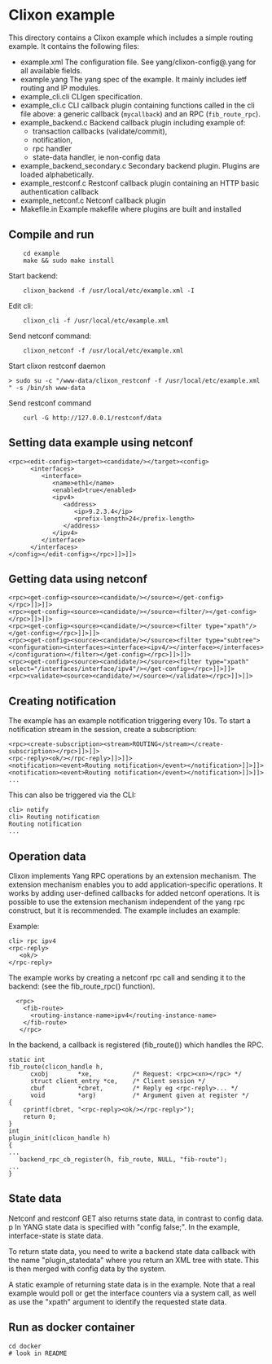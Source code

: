 # Clixon example

This directory contains a Clixon example which includes a simple
routing example. It contains the following files:
* example.xml       The configuration file. See yang/clixon-config@<date>.yang for all available fields.
* example.yang      The yang spec of the example. It mainly includes ietf routing and IP modules.
* example_cli.cli   CLIgen specification.
* example_cli.c     CLI callback plugin containing functions called in the cli file above: a generic callback (`mycallback`) and an RPC (`fib_route_rpc`).
* example_backend.c Backend callback plugin including example of:
  * transaction callbacks (validate/commit),
  * notification,
  * rpc handler
  * state-data handler, ie non-config data
* example_backend_secondary.c Secondary backend plugin. Plugins are loaded alphabetically.
* example_restconf.c Restconf callback plugin containing an HTTP basic authentication callback
* example_netconf.c Netconf callback plugin
* Makefile.in       Example makefile where plugins are built and installed

## Compile and run
```
    cd example
    make && sudo make install
```
Start backend:
```
    clixon_backend -f /usr/local/etc/example.xml -I
```
Edit cli:
```
    clixon_cli -f /usr/local/etc/example.xml
```
Send netconf command:
```
    clixon_netconf -f /usr/local/etc/example.xml
```
Start clixon restconf daemon
```
> sudo su -c "/www-data/clixon_restconf -f /usr/local/etc/example.xml " -s /bin/sh www-data
```
Send restconf command
```
    curl -G http://127.0.0.1/restconf/data
```

## Setting data example using netconf
```
<rpc><edit-config><target><candidate/></target><config>
      <interfaces>
         <interface>
            <name>eth1</name>
            <enabled>true</enabled>
            <ipv4>
               <address>
                  <ip>9.2.3.4</ip>
                  <prefix-length>24</prefix-length>
               </address>
            </ipv4>
         </interface>
      </interfaces>
</config></edit-config></rpc>]]>]]>
```

## Getting data using netconf
```
<rpc><get-config><source><candidate/></source></get-config></rpc>]]>]]>
<rpc><get-config><source><candidate/></source><filter/></get-config></rpc>]]>]]>
<rpc><get-config><source><candidate/></source><filter type="xpath"/></get-config></rpc>]]>]]>
<rpc><get-config><source><candidate/></source><filter type="subtree"><configuration><interfaces><interface><ipv4/></interface></interfaces></configuration></filter></get-config></rpc>]]>]]>
<rpc><get-config><source><candidate/></source><filter type="xpath" select="/interfaces/interface/ipv4"/></get-config></rpc>]]>]]>
<rpc><validate><source><candidate/></source></validate></rpc>]]>]]>
```

## Creating notification

The example has an example notification triggering every 10s. To start a notification 
stream in the session, create a subscription:
```
<rpc><create-subscription><stream>ROUTING</stream></create-subscription></rpc>]]>]]>
<rpc-reply><ok/></rpc-reply>]]>]]>
<notification><event>Routing notification</event></notification>]]>]]>
<notification><event>Routing notification</event></notification>]]>]]>
...
```
This can also be triggered via the CLI:
```
cli> notify 
cli> Routing notification
Routing notification
...
```

## Operation data

Clixon implements Yang RPC operations by an extension mechanism. The
extension mechanism enables you to add application-specific
operations. It works by adding user-defined callbacks for added
netconf operations. It is possible to use the extension mechanism
independent of the yang rpc construct, but it is recommended. The example includes an example:

Example:
```
cli> rpc ipv4
<rpc-reply>
   <ok/>
</rpc-reply>
```

The example works by creating a netconf rpc call and sending it to the backend: (see the fib_route_rpc() function).
```
  <rpc>
    <fib-route>
      <routing-instance-name>ipv4</routing-instance-name>
    </fib-route>
   </rpc>
```

In the backend, a callback is registered (fib_route()) which handles the RPC.
```
static int 
fib_route(clicon_handle h, 
	  cxobj        *xe,           /* Request: <rpc><xn></rpc> */
	  struct client_entry *ce,    /* Client session */
	  cbuf         *cbret,        /* Reply eg <rpc-reply>... */
	  void         *arg)          /* Argument given at register */
{
    cprintf(cbret, "<rpc-reply><ok/></rpc-reply>");    
    return 0;
}
int
plugin_init(clicon_handle h)
{
...
   backend_rpc_cb_register(h, fib_route, NULL, "fib-route");
...
}
```
## State data

Netconf <get> and restconf GET also returns state data, in contrast to
config data. 
p
In YANG state data is specified with "config false;". In the example, interface-state is state data.

To return state data, you need to write a backend state data callback
with the name "plugin_statedata" where you return an XML tree with
state. This is then merged with config data by the system.

A static example of returning state data is in the example. Note that
a real example would poll or get the interface counters via a system
call, as well as use the "xpath" argument to identify the requested
state data.


## Run as docker container
```
cd docker
# look in README
```



